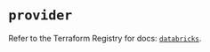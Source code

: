 # `provider`

Refer to the Terraform Registry for docs: [`databricks`](https://registry.terraform.io/providers/databricks/databricks/1.42.0/docs).
